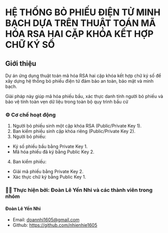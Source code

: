 # HỆ THỐNG BỎ PHIẾU ĐIỆN TỬ MINH BẠCH DỰA TRÊN THUẬT TOÁN MÃ HÓA RSA HAI CẶP KHÓA KẾT HỢP CHỮ KÝ SỐ
## Giới thiệu
Dự án ứng dụng thuật toán mã hóa RSA hai cặp khóa kết hợp chữ ký số để xây dựng hệ thống bỏ phiếu điện tử đảm bảo an toàn, bảo mật và minh bạch.

Giải pháp này giúp mã hóa phiếu bầu, xác thực danh tính người bỏ phiếu và bảo vệ tính toàn vẹn dữ liệu trong toàn bộ quy trình bầu cử

### ⚙️ Cơ chế hoạt động
1. Người bỏ phiếu sinh một cặp khóa RSA (Public/Private Key 1).
2. Ban kiểm phiếu sinh cặp khóa riêng (Public/Private Key 2).
3. Người bỏ phiếu:
- Ký số phiếu bầu bằng Private Key 1.
- Mã hóa phiếu đã ký bằng Public Key 2.
4. Ban kiểm phiếu:
- Giải mã phiếu bằng Private Key 2.
- Xác thực chữ ký bằng Public Key 1.

### 👩‍💻 Thực hiện bởi: Đoàn Lê Yến Nhi và các thành viên trong nhóm
#### Đoàn Lê Yến Nhi
- Email: doannhi1605@gmail.com
- Github: https://github.com/nhienhie1605
